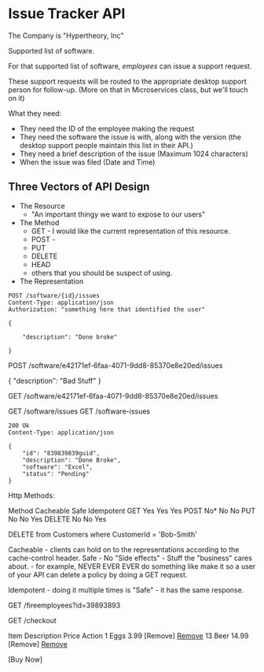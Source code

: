 # Issue Tracker API

The Company is "Hypertheory, Inc"

Supported list of software.

For that supported list of software, *employees* can issue a support request.

These support requests will be routed to the appropriate desktop support person for follow-up. (More on that in Microservices class, but we'll touch on it)

What they need:

- They need the ID of the employee making the request
- They need the software the issue is with, along with the version (the desktop support people maintain this list in their API.)
- They need a brief description of the issue (Maximum 1024 characters)
- When the issue was filed (Date and Time)



## Three Vectors of API Design

- The Resource
    - "An important thingy we want to expose to our users"
- The Method
    - GET - I would like the current representation of this resource.
    - POST - 
    - PUT
    - DELETE
    - HEAD
    - others that you should be suspect of using.
- The Representation

```http
POST /software/{id}/issues
Content-Type: application/json
Authorization: "something here that identified the user"

{

    "description": "Done broke"
   
}
```

POST /software/e42171ef-6faa-4071-9dd8-85370e8e20ed/issues

{
    "description": "Bad Stuff"
}

GET /software/e42171ef-6faa-4071-9dd8-85370e8e20ed/issues

GET /software/issues
GET /software-issues



```http
200 Ok
Content-Type: application/json

{
    "id": "839839839guid",
    "description": "Done Broke",
    "software": "Excel",
    "status": "Pending"
}

```


Http Methods:

Method  Cacheable   Safe    Idempotent
GET     Yes         Yes     Yes
POST    No*         No      No
PUT     No          No      Yes
DELETE  No          No      Yes


DELETE from Customers where CustomerId = 'Bob-Smith'

Cacheable - clients can hold on to the representations according to the cache-control header.
Safe - No "Side effects" - Stuff the "business" cares about.
        - for example, NEVER EVER EVER do something like make it so a user of your API can delete a policy by doing a GET request.

Idempotent - doing it multiple times is "Safe" - it has the same response.

GET /fireemployees?id=39893893


GET /checkout

Item    Description Price   Action
1       Eggs        3.99     [Remove] <a href="checkout?remove-item=1">Remove</a>
13      Beer        14.99    [Remove] <a href="checkout?remove-item=1">Remove</a>


[Buy Now]